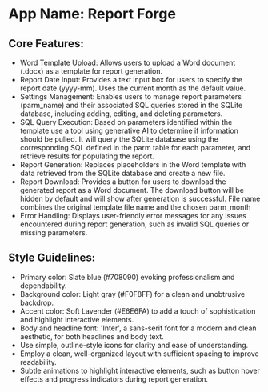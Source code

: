 # **App Name**: Report Forge

## Core Features:

- Word Template Upload: Allows users to upload a Word document (.docx) as a template for report generation.
- Report Date Input: Provides a text input box for users to specify the report date (yyyy-mm). Uses the current month as the default value.
- Settings Management: Enables users to manage report parameters (parm_name) and their associated SQL queries stored in the SQLite database, including adding, editing, and deleting parameters.
- SQL Query Execution: Based on parameters identified within the template use a tool using generative AI to determine if information should be pulled. It will query the SQLite database using the corresponding SQL defined in the parm table for each parameter, and retrieve results for populating the report.
- Report Generation: Replaces placeholders in the Word template with data retrieved from the SQLite database and create a new file.
- Report Download: Provides a button for users to download the generated report as a Word document. The download button will be hidden by default and will show after generation is successful. File name combines the original template file name and the chosen parm_month
- Error Handling: Displays user-friendly error messages for any issues encountered during report generation, such as invalid SQL queries or missing parameters.

## Style Guidelines:

- Primary color: Slate blue (#708090) evoking professionalism and dependability.
- Background color: Light gray (#F0F8FF) for a clean and unobtrusive backdrop.
- Accent color: Soft Lavender (#E6E6FA) to add a touch of sophistication and highlight interactive elements.
- Body and headline font: 'Inter', a sans-serif font for a modern and clean aesthetic, for both headlines and body text.
- Use simple, outline-style icons for clarity and ease of understanding.
- Employ a clean, well-organized layout with sufficient spacing to improve readability.
- Subtle animations to highlight interactive elements, such as button hover effects and progress indicators during report generation.